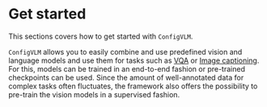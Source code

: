 # Get started

This sections covers how to get started with `ConfigVLM`.

`ConfigVLM` allows you to easily combine and use predefined vision and language models and use them for tasks such as [VQA](vqa.md) or [Image captioning](image_captioning.md).
For this, models can be trained in an end-to-end fashion or pre-trained checkpoints can be used.
Since the amount of well-annotated data for complex tasks often fluctuates, the framework also offers the possibility to pre-train the vision models in a supervised fashion.
